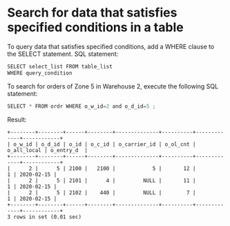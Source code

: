 Search for data that satisfies specified conditions in a table 
===================================================================================



To query data that satisfies specified conditions, add a WHERE clause to the SELECT statement. SQL statement:

```javascript
SELECT select_list FROM table_list 
WHERE query_condition
```



To search for orders of Zone 5 in Warehouse 2, execute the following SQL statement:

```javascript
SELECT * FROM ordr WHERE o_w_id=2 and o_d_id=5 ;
```




Result:

```unknow
+--------+--------+------+--------+--------------+----------+-------------+------------+
| o_w_id | o_d_id | o_id | o_c_id | o_carrier_id | o_ol_cnt | o_all_local | o_entry_d  |
+--------+--------+------+--------+--------------+----------+-------------+------------+
|      2 |      5 | 2100 |   2100 |            5 |       12 |           1 | 2020-02-15 |
|      2 |      5 | 2101 |      4 |         NULL |       11 |           1 | 2020-02-15 |
|      2 |      5 | 2102 |    440 |         NULL |        7 |           1 | 2020-02-15 |
+--------+--------+------+--------+--------------+----------+-------------+------------+
3 rows in set (0.01 sec)
```


